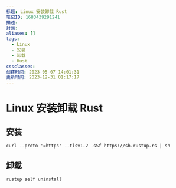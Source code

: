 ```yaml
---
标题: Linux 安装卸载 Rust
笔记ID: 1683439291241
描述: 
封面: 
aliases: []
tags:
  - Linux
  - 安装
  - 卸载
  - Rust
cssclasses: 
创建时间: 2023-05-07 14:01:31
更新时间: 2023-12-31 01:17:17
---
```


# Linux 安装卸载 Rust

## 安装

```shell
curl --proto '=https' --tlsv1.2 -sSf https://sh.rustup.rs | sh
```

## 卸载

```shell
rustup self uninstall
```
